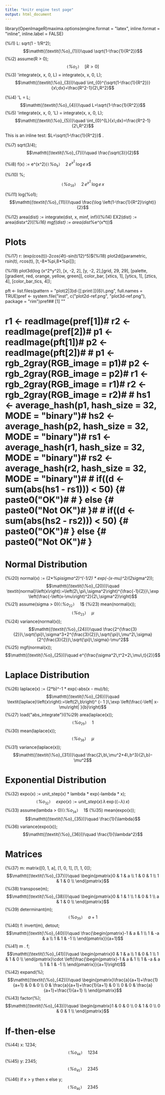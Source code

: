 ```yaml
---
title: "knitr engine test page"
output: html_document
---
```


library(OpenImageR)maxima.options(engine.format = "latex", 
	       inline.format = "inline", 
	       inline.label = FALSE)

(%i1) L: sqrt(1 - 1/R^2);$$\mathtt{(\textit{\%o}_{1})}\quad \sqrt{1-\frac{1}{R^2}}$$
(%i2) assume(R > 0);$$\mathtt{(\textit{\%o}_{2})}\quad \left[ R>0 \right] $$
(%i3) 'integrate(x, x, 0, L) = integrate(x, x, 0, L);$$\mathtt{(\textit{\%o}_{3})}\quad \int_{0}^{\sqrt{1-\frac{1}{R^2}}}{x\;dx}=\frac{R^2-1}{2\,R^2}$$


(%i4) 'L = L;$$\mathtt{(\textit{\%o}_{4})}\quad L=\sqrt{1-\frac{1}{R^2}}$$
(%i5) 'integrate(x, x, 0, 'L) = integrate(x, x, 0, L);$$\mathtt{(\textit{\%o}_{5})}\quad \int_{0}^{L}{x\;dx}=\frac{R^2-1}{2\,R^2}$$


This is an inline test: $L=\sqrt{1-\frac{1}{R^2}}$
.


(%i7) sqrt(3/4);$$\mathtt{(\textit{\%o}_{7})}\quad \frac{\sqrt{3}}{2}$$


(%i8) f(x) := e^(x^2)$(%i9) diff(f(x), x);$$\mathtt{(\textit{\%o}_{9})}\quad 2\,e^{x^2}\,\log e\,x$$


(%i10) %;$$\mathtt{(\textit{\%o}_{10})}\quad 2\,e^{x^2}\,\log e\,x$$


(%i11) log(%o1);$$\mathtt{(\textit{\%o}_{11})}\quad \frac{\log \left(1-\frac{1}{R^2}\right)}{2}$$


(%i12) area(dist) := integrate(dist, x, minf, inf)$(%i13) mean(dist) := area(dist*x)$(%i14) EX2(dist) := area(dist*x^2)$(%i15) variance(dist) := EX2(dist) - mean(dist)^2$(%i16) mgf(dist) := area(dist*%e^(x*t))$

# Plots

(%i17) r: (exp(cos(t))-2*cos(4*t)-sin(t/12)^5)$(%i18) plot2d([parametric, r*sin(t), r*cos(t), [t,-8*%pi,8*%pi]]);

(%i19) plot3d(log (x^2*y^2), [x, -2, 2], [y, -2, 2],[grid, 29, 29],
       [palette, [gradient, red, orange, yellow, green]],
       color_bar, [xtics, 1], [ytics, 1], [ztics, 4],
       [color_bar_tics, 4]);

pft <- list.files(pattern = "plot(2|3)d-[[:print:]]{6}\\.png", full.names = TRUE)pref <- system.file("inst", c("plot2d-ref.png", "plot3d-ref.png"), package = "rim")pref## [1] ""
# r1 <- readImage(pref[1])# r2 <- readImage(pref[2])# p1 <- readImage(pft[1])# p2 <- readImage(pft[2])# # p1 <- rgb_2gray(RGB_image = p1)# p2 <- rgb_2gray(RGB_image = p2)# r1 <- rgb_2gray(RGB_image = r1)# r2 <- rgb_2gray(RGB_image = r2)# # hs1 <- average_hash(p1, hash_size = 32, MODE = "binary")# hs2 <- average_hash(p2, hash_size = 32, MODE = "binary")# rs1 <- average_hash(r1, hash_size = 32, MODE = "binary")# rs2 <- average_hash(r2, hash_size = 32, MODE = "binary")# # if((d <- sum(abs(hs1 - rs1))) < 50) {#   paste0("OK")# # } else {#   paste0("Not OK")# }# # if((d <- sum(abs(hs2 - rs2))) < 50) {#   paste0("OK")# } else {#   paste0("Not OK")# }


# Normal Distribution

(%i20) normal(x) := 
      (2*%pi*sigma^2)^(-1/2) * 
      exp(-(x-mu)^2/(2*sigma^2));$$\mathtt{(\textit{\%o}_{20})}\quad \textit{normal}\left(x\right):=\left(2\,\pi\,\sigma^2\right)^{\frac{-1}{2}}\,\exp \left(\frac{-\left(x-\mu\right)^2}{2\,\sigma^2}\right)$$
(%i21) assume(sigma > 0)$(%i22) area(normal(x));$$\mathtt{(\textit{\%o}_{22})}\quad 1$$
(%i23) mean(normal(x));$$\mathtt{(\textit{\%o}_{23})}\quad \mu$$
(%i24) variance(normal(x));$$\mathtt{(\textit{\%o}_{24})}\quad \frac{2^{\frac{3}{2}}\,\sqrt{\pi}\,\sigma^3+2^{\frac{3}{2}}\,\sqrt{\pi}\,\mu^2\,\sigma}{2^{\frac{3}{2}}\,\sqrt{\pi}\,\sigma}-\mu^2$$
(%i25) mgf(normal(x));$$\mathtt{(\textit{\%o}_{25})}\quad e^{\frac{\sigma^2\,t^2+2\,\mu\,t}{2}}$$


# Laplace Distribution

(%i26) laplace(x) := (2*b)^-1 * exp(-abs(x - mu)/b);$$\mathtt{(\textit{\%o}_{26})}\quad \textit{laplace}\left(x\right):=\left(2\,b\right)^ {- 1 }\,\exp \left(\frac{-\left| x-\mu\right| }{b}\right)$$
(%i27) load("abs_integrate")$(%i28) assume(b > 0)$(%i29) area(laplace(x));$$\mathtt{(\textit{\%o}_{29})}\quad 1$$
(%i30) mean(laplace(x));$$\mathtt{(\textit{\%o}_{30})}\quad \mu$$
(%i31) variance(laplace(x));$$\mathtt{(\textit{\%o}_{31})}\quad \frac{2\,b\,\mu^2+4\,b^3}{2\,b}-\mu^2$$


# Exponential Distribution

(%i32) expo(x) := unit_step(x) * lambda * exp(-lambda * x);$$\mathtt{(\textit{\%o}_{32})}\quad \textit{expo}\left(x\right):=\textit{unit\_step}\left(x\right)\,\lambda\,\exp \left(\left(-\lambda\right)\,x\right)$$
(%i33) assume(lambda > 0)$(%i34) area(expo(x));$$\mathtt{(\textit{\%o}_{34})}\quad 1$$
(%i35) mean(expo(x));$$\mathtt{(\textit{\%o}_{35})}\quad \frac{1}{\lambda}$$
(%i36) variance(expo(x));$$\mathtt{(\textit{\%o}_{36})}\quad \frac{1}{\lambda^2}$$


# Matrices

(%i37) m: matrix([0, 1, a], [1, 0, 1], [1, 1, 0]);$$\mathtt{(\textit{\%o}_{37})}\quad \begin{pmatrix}0 & 1 & a \\ 1 & 0 & 1 \\ 1 & 1 & 0 \\ \end{pmatrix}$$
(%i38) transpose(m);$$\mathtt{(\textit{\%o}_{38})}\quad \begin{pmatrix}0 & 1 & 1 \\ 1 & 0 & 1 \\ a & 1 & 0 \\ \end{pmatrix}$$
(%i39) determinant(m);$$\mathtt{(\textit{\%o}_{39})}\quad a+1$$
(%i40) f: invert(m), detout;$$\mathtt{(\textit{\%o}_{40})}\quad \frac{\begin{pmatrix}-1 & a & 1 \\ 1 & -a & a \\ 1 & 1 & -1 \\ \end{pmatrix}}{a+1}$$
(%i41) m . f;$$\mathtt{(\textit{\%o}_{41})}\quad \begin{pmatrix}0 & 1 & a \\ 1 & 0 & 1 \\ 1 & 1 & 0 \\ \end{pmatrix}\cdot \left(\frac{\begin{pmatrix}-1 & a & 1 \\ 1 & -a & a \\ 1 & 1 & -1 \\ \end{pmatrix}}{a+1}\right)$$
(%i42) expand(%);$$\mathtt{(\textit{\%o}_{42})}\quad \begin{pmatrix}\frac{a}{a+1}+\frac{1}{a+1} & 0 & 0 \\ 0 & \frac{a}{a+1}+\frac{1}{a+1} & 0 \\ 0 & 0 & \frac{a}{a+1}+\frac{1}{a+1} \\ \end{pmatrix}$$
(%i43) factor(%);$$\mathtt{(\textit{\%o}_{43})}\quad \begin{pmatrix}1 & 0 & 0 \\ 0 & 1 & 0 \\ 0 & 0 & 1 \\ \end{pmatrix}$$


# If-then-else

(%i44) x: 1234;$$\mathtt{(\textit{\%o}_{44})}\quad 1234$$
(%i45) y: 2345;$$\mathtt{(\textit{\%o}_{45})}\quad 2345$$


(%i46) if x > y
  then x
  else y;$$\mathtt{(\textit{\%o}_{46})}\quad 2345$$


